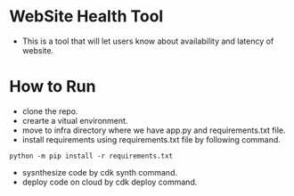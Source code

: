 # WebSite Health Tool
- This is a tool that will let users know about availability and latency of website.
# How to Run
- clone the repo.
- crearte a vitual environment.
- move to infra directory where we have app.py and requirements.txt file.
- install requirements using requirements.txt file by following command.
```
python -m pip install -r requirements.txt
```
- sysnthesize code by cdk synth command.
- deploy code on cloud by cdk deploy command.

